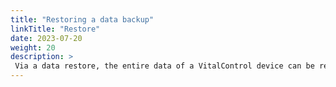 ```yaml
---
title: "Restoring a data backup"
linkTitle: "Restore"
date: 2023-07-20
weight: 20
description: >
 Via a data restore, the entire data of a VitalControl device can be restored on a different device using a backup file.
---
```

